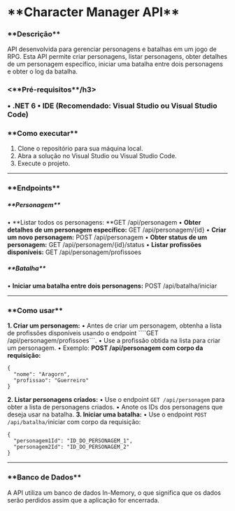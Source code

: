 <h1>**Character Manager API**</h1>
  
<h3>**Descrição**</h3>

API desenvolvida para gerenciar personagens e batalhas em um jogo de RPG. Esta API permite criar personagens, listar personagens, obter detalhes de um personagem específico, iniciar uma batalha entre dois personagens e obter o log da batalha.

<h3><**Pré-requisitos**/h3>

•	.NET 6
•	**IDE (Recomendado:** Visual Studio ou Visual Studio Code)


<h3>**Como executar**</h3>

1.	Clone o repositório para sua máquina local.
2.	Abra a solução no Visual Studio ou Visual Studio Code.
3.	Execute o projeto.

________________________________________

<h3>**Endpoints**</h3>

<h5>**Personagem**</h5>

•	**Listar todos os personagens: **GET /api/personagem
•	**Obter detalhes de um personagem específico:** GET /api/personagem/{id}
•	**Criar um novo personagem:** POST /api/personagem
•	**Obter status de um personagem:** GET /api/personagem/{id}/status
•	**Listar profissões disponíveis:** GET /api/personagem/profissoes

<h5>**Batalha**</h5>

•	**Iniciar uma batalha entre dois personagens:** POST /api/batalha/iniciar

________________________________________

<h3>**Como usar**</h3>

**1. Criar um personagem:**
•	Antes de criar um personagem, obtenha a lista de profissões disponíveis usando o endpoint ````GET /api/personagem/profissoes```.
•	Use a profissão obtida na lista para criar um personagem.
•	Exemplo: **POST /api/personagem com corpo da requisição:**

```
{
  "nome": "Aragorn",
  "profissao": "Guerreiro"
}
```

**2. Listar personagens criados:**
•	Use o endpoint ```GET /api/personagem``` para obter a lista de personagens criados.
•	Anote os IDs dos personagens que deseja usar na batalha.
**3. Iniciar uma batalha:**
•	Use o endpoint ```POST /api/batalha/```iniciar com corpo da requisição:

```
{
  "personagem1Id": "ID_DO_PERSONAGEM_1",
  "personagem2Id": "ID_DO_PERSONAGEM_2"
}
```

________________________________________

<h3>**Banco de Dados**</h3>

A API utiliza um banco de dados In-Memory, o que significa que os dados serão perdidos assim que a aplicação for encerrada.




